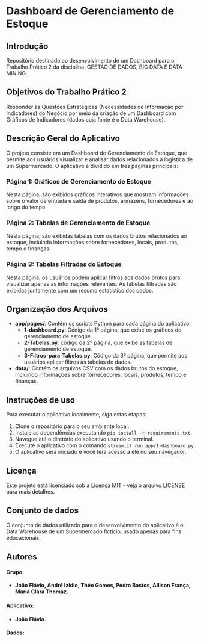 # Dashboard de Gerenciamento de Estoque

## Introdução
Repositório destinado ao desenvolvimento de um Dashboard para o Trabalho Prático 2 da disciplina: GESTÃO DE DADOS, BIG DATA E DATA MINING.

## Objetivos do Trabalho Prático 2
Responder às Questões Estratégicas (Necessidades de Informação por Indicadores) do Negócio por meio da criação de um Dashboard com Gráficos de Indicadores (dados cuja fonte é o Data Warehouse).

## Descrição Geral do Aplicativo
O projeto consiste em um Dashboard de Gerenciamento de Estoque, que permite aos usuários visualizar e analisar dados relacionados à logistica de um Supermercado. O aplicativo é dividido em três páginas principais:

### Página 1: Gráficos de Gerenciamento de Estoque
Nesta página, são exibidos gráficos interativos que mostram informações sobre o valor de entrada e saída de produtos, armazéns, fornecedores e ao longo do tempo.

### Página 2: Tabelas de Gerenciamento de Estoque
Nesta página, são exibidas tabelas com os dados brutos relacionados ao estoque, incluindo informações sobre fornecedores, locais, produtos, tempo e finanças.

### Página 3: Tabelas Filtradas do Estoque
Nesta página, os usuários podem aplicar filtros aos dados brutos para visualizar apenas as informações relevantes. As tabelas filtradas são exibidas juntamente com um resumo estatístico dos dados.

## Organização dos Arquivos
- **app/pages/**: Contém os scripts Python para cada página do aplicativo.
  - **1-dashboard.py**: Código da 1ª página, que exibe os gráficos de gerenciamento de estoque.
  - **2-Tabelas.py**: código da 2º página, que exibe as tabelas de gerenciamento de estoque.
  - **3-Filtros-para-Tabelas.py**: Código da 3ª página, que permite aos usuários aplicar filtros às tabelas de dados.
- **data/**: Contém os arquivos CSV com os dados brutos do estoque, incluindo informações sobre fornecedores, locais, produtos, tempo e finanças.

## Instruções de uso
Para executar o aplicativo localmente, siga estas etapas:

1. Clone o repositório para o seu ambiente local.
2. Instale as dependências executando `pip install -r requirements.txt`.
3. Navegue até o diretório do aplicativo usando o terminal.
4. Execute o aplicativo com o comando `streamlit run app/1-dashboard.py`.
5. O aplicativo será iniciado e você terá acesso a ele no seu navegador.

## Licença
Este projeto está licenciado sob a [Licença MIT](LICENSE) - veja o arquivo [LICENSE](LICENSE) para mais detalhes.

## Conjunto de dados
O conjunto de dados utilizado para o desenvolvimento do aplicativo é o Data Warehouse de um Supermercado fictício, usado apenas para fins educacionais.

## Autores 
#### Grupo: 
 - **João Flávio, André Izidio, Théo Gomes, Pedro Bastos, Allison França, Maria Clara Thomaz.**

#### Aplicativo: 
 - **João Flávio.**

#### Dados: 
 
